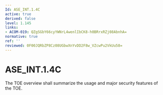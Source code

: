 ```yaml
---
Id: ASE_INT.1.4C
active: true
derived: false
level: 1.145
links:
- ACOM-019: QZgSGbY66cyYWNrL4wenlIbCK8-h0BRrxRZj08AbnhA=
normative: true
ref: ''
reviewed: 0F00JQRbZP8Cz08UGbwXnYvDD2F8w_VZcwPu2VkUu58=
---
```


# ASE_INT.1.4C

The TOE overview shall summarize the usage and major security features of the TOE.